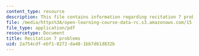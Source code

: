 ```yaml
---
content_type: resource
description: This file contains information regarding recitation 7 problems.
file: /media/https%3A/open-learning-course-data-rc.s3.amazonaws.com/15-053-optimization-methods-in-management-science-spring-2013/2a754cdfebf18272da481bb7d61d832b_MIT15_053S13_rec07.pdf
file_type: application/pdf
resourcetype: Document
title: Recitation 7 problems
uid: 2a754cdf-ebf1-8272-da48-1bb7d61d832b
---
```

